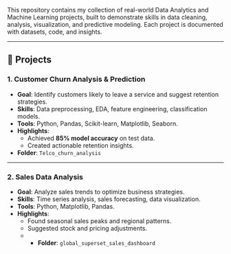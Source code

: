 This repository contains my collection of real-world Data Analytics and Machine Learning projects, built to demonstrate skills in data cleaning, analysis, visualization, and predictive modeling. Each project is documented with datasets, code, and insights.

---

## 📂 Projects

### 1. Customer Churn Analysis & Prediction
- **Goal**: Identify customers likely to leave a service and suggest retention strategies.
- **Skills**: Data preprocessing, EDA, feature engineering, classification models.
- **Tools**: Python, Pandas, Scikit-learn, Matplotlib, Seaborn.
- **Highlights**:
  - Achieved **85% model accuracy** on test data.
  - Created actionable retention insights.
- **Folder**: `Telco_churn_analysis`
- ---

### 2. Sales Data Analysis
- **Goal**: Analyze sales trends to optimize business strategies.
- **Skills**: Time series analysis, sales forecasting, data visualization.
- **Tools**: Python, Matplotlib, Pandas.
- **Highlights**:
  - Found seasonal sales peaks and regional patterns.
  - Suggested stock and pricing adjustments.
  - - **Folder**: `global_superset_sales_dashboard`
